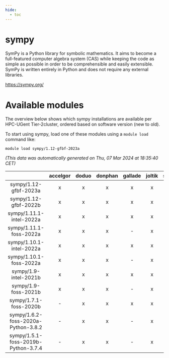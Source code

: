 ```yaml
---
hide:
  - toc
---
```


sympy
=====


SymPy is a Python library for symbolic mathematics. It aims to become a full-featured computer algebra system (CAS) while keeping the code as simple as possible in order to be comprehensible and easily extensible. SymPy is written entirely in Python and does not require any external libraries.

https://sympy.org/
# Available modules


The overview below shows which sympy installations are available per HPC-UGent Tier-2cluster, ordered based on software version (new to old).

To start using sympy, load one of these modules using a `module load` command like:

```shell
module load sympy/1.12-gfbf-2023a
```

*(This data was automatically generated on Thu, 07 Mar 2024 at 18:35:40 CET)*  

| |accelgor|doduo|donphan|gallade|joltik|skitty|
| :---: | :---: | :---: | :---: | :---: | :---: | :---: |
|sympy/1.12-gfbf-2023a|x|x|x|x|x|x|
|sympy/1.12-gfbf-2022b|x|x|x|x|x|x|
|sympy/1.11.1-intel-2022a|x|x|x|x|x|x|
|sympy/1.11.1-foss-2022a|x|x|x|-|x|x|
|sympy/1.10.1-intel-2022a|x|x|x|x|x|x|
|sympy/1.10.1-foss-2022a|x|x|x|-|x|x|
|sympy/1.9-intel-2021b|x|x|x|x|x|x|
|sympy/1.9-foss-2021b|x|x|x|-|x|x|
|sympy/1.7.1-foss-2020b|-|x|x|x|x|x|
|sympy/1.6.2-foss-2020a-Python-3.8.2|-|x|x|-|x|x|
|sympy/1.5.1-foss-2019b-Python-3.7.4|-|x|x|-|x|x|
